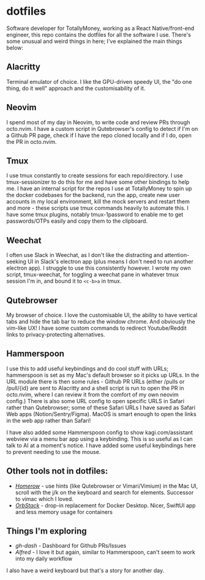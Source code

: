 # dotfiles

Software developer for TotallyMoney, working as a React Native/front-end engineer, this repo contains the dotfiles for all the software I use. There's some unusual and weird things in here; I've explained the main things below:

## Alacritty
Terminal emulator of choice. I like the GPU-driven speedy UI, the "do one thing, do it well" approach and the customisability of it.

## Neovim
I spend most of my day in Neovim, to write code and review PRs through octo.nvim. I have a custom script in Qutebrowser's config to detect if I'm on a Github PR page, check if I have the repo cloned locally and if I do, open the PR in octo.nvim.

## Tmux
I use tmux constantly to create sessions for each repo/directory. I use tmux-sessionizer to do this for me and have some other bindings to help me. I have an internal script for the repos I use at TotallyMoney to spin up the docker codebases for the backend, run the app, create new user accounts in my local environment, kill the mock servers and restart them and more - these scripts use tmux commands heavily to automate this. I have some tmux plugins, notably tmux-1password to enable me to get passwords/OTPs easily and copy them to the clipboard.

## Weechat
I often use Slack in Weechat, as I don't like the distracting and attention-seeking UI in Slack's electron app (plus means I don't need to run another electron app). I struggle to use this consistently however. I wrote my own script, tmux-weechat, for toggling a weechat pane in whatever tmux session I'm in, and bound it to `<c-b>a` in tmux.

## Qutebrowser
My browser of choice. I love the customisable UI, the ability to have vertical tabs and hide the tab bar to reduce the window chrome. And obviously the vim-like UX! I have some custom commands to redirect Youtube/Reddit links to privacy-protecting alternatives.

## Hammerspoon
I use this to add useful keybindings and do cool stuff with URLs; hammerspoon is set as my Mac's default browser so it picks up URLs. In the URL module there is then some rules - Github PR URLs (either /pulls or /pull/{id} are sent to Alacritty and a shell script is run to open the PR in octo.nvim, where I can review it from the comfort of my own neovim config.) There is also some URL config to open specific URLS in Safari rather than Qutebrowser; some of these Safari URLs I have saved as Safari Web apps (Notion/Sentry/Figma). MacOS is smart enough to open the links in the web app rather than Safari!

I have also added some Hammerspoon config to show kagi.com/assistant webview via a menu bar app using a keybinding. This is so useful as I can talk to AI at a moment's notice. I have added some useful keybindings here to prevent needing to use the mouse.

## Other tools not in dotfiles:
- *[Homerow](https://www.homerow.app/)* - use hints (like Qutebrowser or Vimari/Vimium) in the Mac UI, scroll with the j/k on the keyboard and search for elements. Successor to vimac which I loved.
- *[OrbStack](https://orbstack.dev/)* - drop-in replacement for Docker Desktop. Nicer, SwiftUI app and less memory usage for containers

## Things I'm exploring
- *gh-dash* - Dashboard for Github PRs/Issues
- *Alfred* - I love it but again, similar to Hammerspoon, can't seem to work into my daily workflow

I also have a weird keyboard but that's a story for another day.
